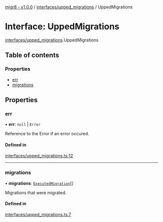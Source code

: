 [migr8 - v1.0.0](../README.md) / [interfaces/upped_migrations](../modules/interfaces_upped_migrations.md) / UppedMigrations

# Interface: UppedMigrations

[interfaces/upped_migrations](../modules/interfaces_upped_migrations.md).UppedMigrations

## Table of contents

### Properties

- [err](interfaces_upped_migrations.UppedMigrations.md#err)
- [migrations](interfaces_upped_migrations.UppedMigrations.md#migrations)

## Properties

### err

• **err**: `null` \| `Error`

Reference to the Error if an error occured.

#### Defined in

[interfaces/upped_migrations.ts:12](https://github.com/prasadrajandran/migr8/blob/5654936/src/interfaces/upped_migrations.ts#L12)

---

### migrations

• **migrations**: [`ExecutedMigration`](interfaces_executed_migration.ExecutedMigration.md)[]

Migrations that were migrated.

#### Defined in

[interfaces/upped_migrations.ts:7](https://github.com/prasadrajandran/migr8/blob/5654936/src/interfaces/upped_migrations.ts#L7)
